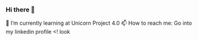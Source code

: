 ### Hi there 👋
🌱 I’m currently learning at Unicorn Project 4.0
📫 How to reach me: Go into my linkedin profile
<! look

<!--
**HansRojas-1/HansRojas-1** is a ✨ _special_ ✨ repository because its `README.md` (this file) appears on your GitHub profile.

Here are some ideas to get you started:

- 🔭 I’m currently working on ...
- 🌱 I’m currently learning at Unicorn Project 4.0
- 👯 I’m looking to collaborate on Data Analysis
- 🤔 I’m looking for help with 
- 💬 Ask me about ...
- 📫 How to reach me: Go into my linkedin profile
- 😄 Pronouns: ...
- ⚡ Fun fact: ...
-->
